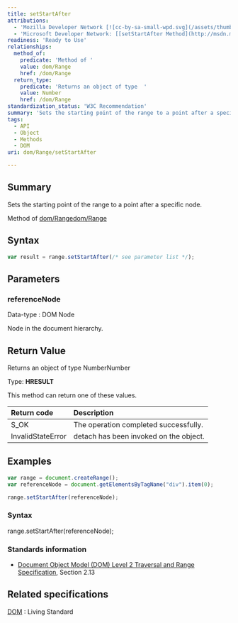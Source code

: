```yaml
---
title: setStartAfter
attributions:
  - 'Mozilla Developer Network [![cc-by-sa-small-wpd.svg](/assets/thumb/8/8c/cc-by-sa-small-wpd.svg/120px-cc-by-sa-small-wpd.svg.png)](http://creativecommons.org/licenses/by-sa/3.0/us/): [[Range.setStartAfter](https://developer.mozilla.org/en-US/docs/Web/API/Range.setStartAfter) Article]'
  - 'Microsoft Developer Network: [[setStartAfter Method](http://msdn.microsoft.com/en-us/library/ie/ff975452(v=vs.85).aspx) Article]'
readiness: 'Ready to Use'
relationships:
  method_of:
    predicate: 'Method of '
    value: dom/Range
    href: /dom/Range
  return_type:
    predicate: 'Returns an object of type  '
    value: Number
    href: /dom/Range
standardization_status: 'W3C Recommendation'
summary: 'Sets the starting point of the range to a point after a specific node.'
tags:
  - API
  - Object
  - Methods
  - DOM
uri: dom/Range/setStartAfter

---
```

## <span>Summary</span>

Sets the starting point of the range to a point after a specific node.

Method of [dom/Range](/dom/Range)[dom/Range](/dom/Range)

## <span>Syntax</span>

``` js
var result = range.setStartAfter(/* see parameter list */);
```

## <span>Parameters</span>

### <span>referenceNode</span>

 Data-type
:   DOM Node

 Node in the document hierarchy.

## <span>Return Value</span>

Returns an object of type NumberNumber

Type: **HRESULT**

This method can return one of these values.

|Return code|Description|
|:----------|:----------|
|S\_OK|The operation completed successfully.|
|InvalidStateError|detach has been invoked on the object.|

## <span>Examples</span>

``` js
var range = document.createRange();
var referenceNode = document.getElementsByTagName("div").item(0);

range.setStartAfter(referenceNode);
```

### <span>Syntax</span>

range.setStartAfter(referenceNode);

### <span>Standards information</span>

-   [Document Object Model (DOM) Level 2 Traversal and Range Specification](http://go.microsoft.com/fwlink/p/?linkid=182712), Section 2.13

## <span>Related specifications</span>

[DOM](http://dom.spec.whatwg.org/#dom-range-setstartafter)
:   Living Standard
